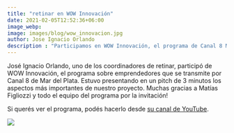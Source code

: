 ```yaml
---
title: "retinar en WOW Innovación"
date: 2021-02-05T12:52:36+06:00
image_webp: 
image: images/blog/wow_innovacion.jpg
author: Jose Ignacio Orlando
description : "Participamos en WOW Innovación, el programa de Canal 8 Mar del Plata, presentando retinar"
---
```


José Ignacio Orlando, uno de los coordinadores de retinar, participó de WOW Innovación, el programa sobre emprendedores que se transmite por Canal 8 de Mar del Plata. Estuvo presentando en un pitch de 3 minutos los aspectos más importantes de nuestro proyecto. Muchas gracias a Matías Figliozzi y todo el equipo del programa por la invitación!

Si querés ver el programa, podés hacerlo desde [su canal de YouTube](http://www.youtube.com/watch?v=42YPqXVed-w).

[![](http://img.youtube.com/vi/42YPqXVed-w/0.jpg)](http://www.youtube.com/watch?v=42YPqXVed-w "")